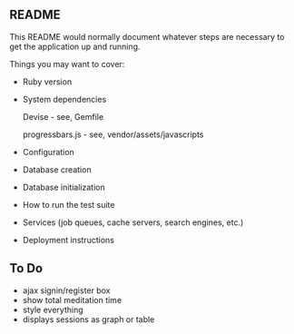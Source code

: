 ## README

This README would normally document whatever steps are necessary to get the
application up and running.

Things you may want to cover:

* Ruby version

* System dependencies

  Devise  - see, Gemfile
  
  progressbars.js - see, vendor/assets/javascripts

* Configuration

* Database creation

* Database initialization

* How to run the test suite

* Services (job queues, cache servers, search engines, etc.)

* Deployment instructions

## To Do

  * ajax signin/register box
  * show total meditation time
  * style everything
  * displays sessions as graph or table


